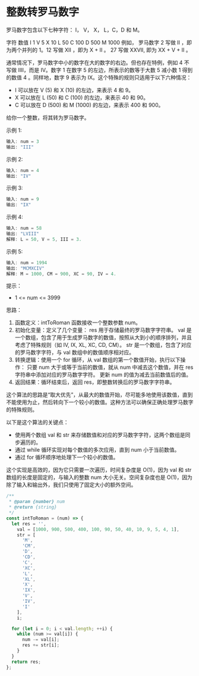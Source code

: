 # 整数转罗马数字

罗马数字包含以下七种字符： I， V， X， L，C，D 和 M。

字符          数值
I             1
V             5
X             10
L             50
C             100
D             500
M             1000
例如， 罗马数字 2 写做 II ，即为两个并列的 1。12 写做 XII ，即为 X + II 。 27 写做  XXVII, 即为 XX + V + II 。

通常情况下，罗马数字中小的数字在大的数字的右边。但也存在特例，例如 4 不写做 IIII，而是 IV。数字 1 在数字 5 的左边，所表示的数等于大数 5 减小数 1 得到的数值 4 。同样地，数字 9 表示为 IX。这个特殊的规则只适用于以下六种情况：

- I 可以放在 V (5) 和 X (10) 的左边，来表示 4 和 9。
- X 可以放在 L (50) 和 C (100) 的左边，来表示 40 和 90。
- C 可以放在 D (500) 和 M (1000) 的左边，来表示 400 和 900。

给你一个整数，将其转为罗马数字。

示例 1:

```js
输入: num = 3
输出: "III"
```

示例 2:

```js
输入: num = 4
输出: "IV"
```

示例 3:

```js
输入: num = 9
输出: "IX"
```

示例 4:

```js
输入: num = 58
输出: "LVIII"
解释: L = 50, V = 5, III = 3.
```

示例 5:

```js
输入: num = 1994
输出: "MCMXCIV"
解释: M = 1000, CM = 900, XC = 90, IV = 4.
```

提示：

- 1 <= num <= 3999

思路：

1. 函数定义：intToRoman 函数接收一个整数参数 num。
2. 初始化变量：定义了几个变量：
  res 用于存储最终的罗马数字字符串。
  val 是一个数组，包含了用于生成罗马数字的数值，按照从大到小的顺序排列，并且考虑了特殊规则（如 IV, IX, XL, XC, CD, CM）。
  str 是一个数组，包含了对应的罗马数字字符，与 val 数组中的数值顺序相对应。
3. 转换逻辑：使用一个 for 循环，从 val 数组的第一个数值开始，执行以下操作：
  只要 num 大于或等于当前的数值，就从 num 中减去这个数值，并在 res 字符串中添加对应的罗马数字字符。
  更新 num 的值为减去当前数值后的值。
4. 返回结果：循环结束后，返回 res，即整数转换后的罗马数字字符串。

这个算法的思路是“取大优先”，从最大的数值开始，尽可能多地使用该数值，直到不能使用为止，然后转向下一个较小的数值。这种方法可以确保正确处理罗马数字的特殊规则。

以下是这个算法的关键点：

- 使用两个数组 val 和 str 来存储数值和对应的罗马数字字符，这两个数组是同步遍历的。
- 通过 while 循环实现对每个数值的多次应用，直到 num 小于当前数值。
- 通过 for 循环顺序地处理下一个较小的数值。

这个实现是高效的，因为它只需要一次遍历，时间复杂度是 O(1)，因为 val 和 str 数组的长度是固定的，与输入的整数 num 大小无关。空间复杂度也是 O(1)，因为除了输入和输出外，我们只使用了固定大小的额外空间。

```js
/**
 * @param {number} num
 * @return {string}
 */
const intToRoman = (num) => {
  let res = '',
    val = [1000, 900, 500, 400, 100, 90, 50, 40, 10, 9, 5, 4, 1],
    str = [
      'M',
      'CM',
      'D',
      'CD',
      'C',
      'XC',
      'L',
      'XL',
      'X',
      'IX',
      'V',
      'IV',
      'I'
    ],
    i;

  for (let i = 0; i < val.length; ++i) {
    while (num >= val[i]) {
      num -= val[i];
      res += str[i];
    }
  }
  return res;
};
```
